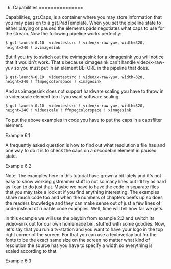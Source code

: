 6. Capabilities
===============

Capabilities, gst.Caps, is a container where you may store information that you may pass on to a gst.PadTemplate. When you set the pipeline state to either playing or paused the elements pads negotiates what caps to use for the stream. Now the following pipeline works perfectly:

    $ gst-launch-0.10  videotestsrc ! video/x-raw-yuv, width=320, height=240 ! xvimagesink

But if you try to switch out the xvimagesink for a ximagesink you will notice that it wouldn't work. That's because ximagesink can't handle video/x-raw-yuv so you must put in an element BEFORE in the pipeline that does.

    $ gst-launch-0.10  videotestsrc ! video/x-raw-yuv, width=320, height=240 ! ffmpegcolorspace ! ximagesink

And as ximagesink does not support hardware scaling you have to throw in a videoscale element too if you want software scaling.

    $ gst-launch-0.10  videotestsrc ! video/x-raw-yuv, width=320, height=240 ! videoscale ! ffmpegcolorspace ! ximagesink

To put the above examples in code you have to put the caps in a capsfilter element.

Example 6.1



A frequently asked question is how to find out what resolution a file has and one way to do it is to check the caps on a decodebin element in paused state.

Example 6.2


Note: The examples here in this tutorial have grown a bit lately and it's not easy to show working gstreamer stuff in not so many lines but I'll try as hard as I can to do just that. Maybe we have to have the code in separate files that you may take a look at if you find anything interesting. The examples share much code too and when the numbers of chapters beefs up so does the readers knowledge and they can make sense out of just a few lines of code instead of runable code examples. Well, time will tell how far we gets.

In this example we will use the playbin from example 2.2 and switch its video-sink out for our own homemade bin, stuffed with some goodies. Now, let's say that you run a tv-station and you want to have your logo in the top right corner of the screen. For that you can use a textoverlay but for the fonts to be the exact same size on the screen no matter what kind of resolution the source has you have to specify a width so everything is scaled according to that.

Example 6.3

